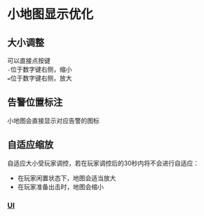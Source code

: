 # 小地图显示优化
## 大小调整
可以直接点按键  
`-`位于数字键右侧，缩小   
`=`位于数字键右侧，放大 
## 告警位置标注
小地图会直接显示对应告警的图标
## 自适应缩放
自适应大小受玩家调控，若在玩家调控后的30秒内将不会进行自适应：  
- 在玩家闲置状态下，地图会适当放大
- 在玩家准备出击时，地图会缩小

### [UI](重构原版UI/#提要.md)